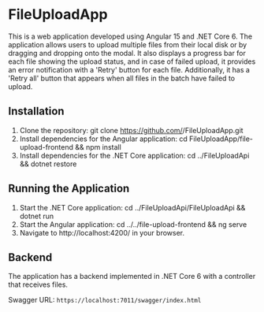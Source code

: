 # FileUploadApp

This is a web application developed using Angular 15 and .NET Core 6. The application allows users to upload multiple files from their local disk or by dragging and dropping onto the modal. It also displays a progress bar for each file showing the upload status, and in case of failed upload, it provides an error notification with a 'Retry' button for each file. Additionally, it has a 'Retry all' button that appears when all files in the batch have failed to upload.

## Installation

 1. Clone the repository: git clone https://github.com/<MAD3RO>/FileUploadApp.git
 2. Install dependencies for the Angular application: cd FileUploadApp/file-upload-frontend && npm install
 3. Install dependencies for the .NET Core application: cd ../FileUploadApi && dotnet restore
 
## Running the Application
 
 1. Start the .NET Core application: cd ../FileUploadApi/FileUploadApi && dotnet run
 2. Start the Angular application: cd ../../file-upload-frontend && ng serve
 3. Navigate to http://localhost:4200/ in your browser.

## Backend
The application has a backend implemented in .NET Core 6 with a controller that receives files.

Swagger URL:
` https://localhost:7011/swagger/index.html `
